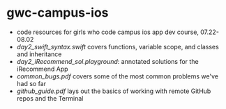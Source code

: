# gwc-campus-ios
- code resources for girls who code campus ios app dev course, 07.22-08.02
- *day2_swift_syntax.swift* covers functions, variable scope, and classes and inheritance
- *day2_iRecommend_sol.playground*: annotated solutions for the iRecommend App
- *common_bugs.pdf* covers some of the most common problems we've had so far
- *github_guide.pdf* lays out the basics of working with remote GitHub repos and the Terminal
